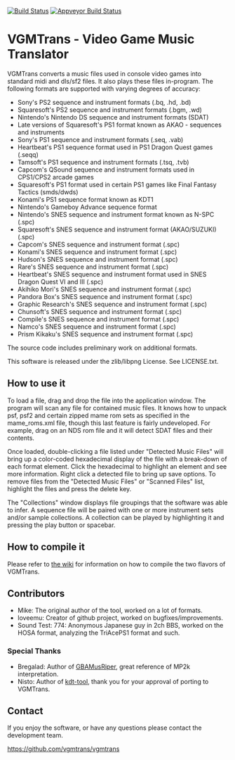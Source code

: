 [![Build Status](https://travis-ci.org/vgmtrans/vgmtrans.svg?branch=master)](https://travis-ci.org/vgmtrans/vgmtrans)
[![Appveyor Build Status](https://ci.appveyor.com/api/projects/status/djsal74fdlue142s/branch/master?svg=true)](https://ci.appveyor.com/project/mikelow/vgmtrans)

VGMTrans - Video Game Music Translator
======================================

VGMTrans converts a music files used in console video games into standard midi and dls/sf2 files.  It also plays these files in-program.  The following formats are supported with varying degrees of accuracy:

- Sony's PS2 sequence and instrument formats (.bq, .hd, .bd)
- Squaresoft's PS2 sequence and instrument formats (.bgm, .wd)
- Nintendo's Nintendo DS sequence and instrument formats (SDAT)
- Late versions of Squaresoft's PS1 format known as AKAO - sequences and instruments
- Sony's PS1 sequence and instrument formats (.seq, .vab)
- Heartbeat's PS1 sequence format used in PS1 Dragon Quest games (.seqq)
- Tamsoft's PS1 sequence and instrument formats (.tsq, .tvb)
- Capcom's QSound sequence and instrument formats used in CPS1/CPS2 arcade games
- Squaresoft's PS1 format used in certain PS1 games like Final Fantasy Tactics (smds/dwds)
- Konami's PS1 sequence format known as KDT1
- Nintendo's Gameboy Advance sequence format
- Nintendo's SNES sequence and instrument format known as N-SPC (.spc)
- Squaresoft's SNES sequence and instrument format (AKAO/SUZUKI) (.spc)
- Capcom's SNES sequence and instrument format (.spc)
- Konami's SNES sequence and instrument format (.spc)
- Hudson's SNES sequence and instrument format (.spc)
- Rare's SNES sequence and instrument format (.spc)
- Heartbeat's SNES sequence and instrument format used in SNES Dragon Quest VI and III (.spc)
- Akihiko Mori's SNES sequence and instrument format (.spc)
- Pandora Box's SNES sequence and instrument format (.spc)
- Graphic Research's SNES sequence and instrument format (.spc)
- Chunsoft's SNES sequence and instrument format (.spc)
- Compile's SNES sequence and instrument format (.spc)
- Namco's SNES sequence and instrument format (.spc)
- Prism Kikaku's SNES sequence and instrument format (.spc)

The source code includes preliminary work on additional formats. 

This software is released under the zlib/libpng License. See LICENSE.txt.

How to use it
-------------

To load a file, drag and drop the file into the application window.  The program will scan any file for contained music files. It knows how to unpack psf, psf2 and certain zipped mame rom sets as specified in the mame_roms.xml file, though this last feature is fairly undeveloped.  For example, drag on an NDS rom file and it will detect SDAT files and their contents.

Once loaded, double-clicking a file listed under "Detected Music Files" will bring up a color-coded hexadecimal display of the file with a break-down of each format element.  Click the hexadecimal to highlight an element and see more information.  Right click a detected file to bring up save options.  To remove files from the "Detected Music Files" or "Scanned Files" list, highlight the files and press the delete key.

The "Collections" window displays file groupings that the software was able to infer.  A sequence file will be paired with one or more instrument sets and/or sample collections. A collection can be played by highlighting it and pressing the play button or spacebar.

How to compile it
-----------------

Please refer to [the wiki](https://github.com/vgmtrans/vgmtrans/wiki) for information on how to compile the two flavors of VGMTrans. 

Contributors
------------

- Mike: The original author of the tool, worked on a lot of formats.
- loveemu: Creator of github project, worked on bugfixes/improvements.
- Sound Test: 774: Anonymous Japanese guy in 2ch BBS, worked on the HOSA format, analyzing the TriAcePS1 format and such.

### Special Thanks

- Bregalad: Author of [GBAMusRiper](http://www.romhacking.net/utilities/881/), great reference of MP2k interpretation.
- Nisto: Author of [kdt-tool](https://github.com/Nisto/kdt-tool), thank you for your approval of porting to VGMTrans.

Contact
-------

If you enjoy the software, or have any questions please contact the development team.

<https://github.com/vgmtrans/vgmtrans>
